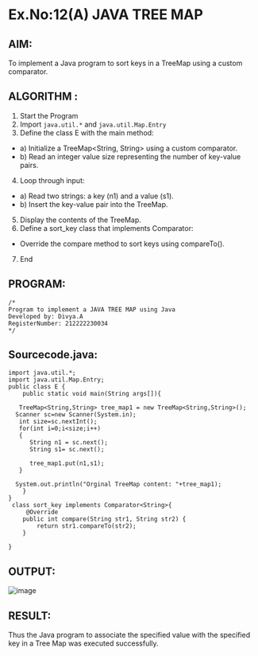 # Ex.No:12(A)         JAVA TREE MAP
## AIM:
 To implement a Java program to sort keys in a TreeMap using a custom comparator.

## ALGORITHM :

1.	Start the Program
2.	Import `java.util.*` and `java.util.Map.Entry`
3.	Define the class E with the main method:
-	a) Initialize a TreeMap<String, String> using a custom comparator.
-	b) Read an integer value size representing the number of key-value pairs.
4.	Loop through input:
-	a) Read two strings: a key (n1) and a value (s1).
-	b) Insert the key-value pair into the TreeMap.
5.	Display the contents of the TreeMap.
6.	Define a sort_key class that implements Comparator<String>:
-	Override the compare method to sort keys using compareTo().
7.	End



## PROGRAM:
 ```
/*
Program to implement a JAVA TREE MAP using Java
Developed by: Divya.A
RegisterNumber: 212222230034 
*/
```

## Sourcecode.java:

```
import java.util.*;
import java.util.Map.Entry;  
public class E {  
    public static void main(String args[]){  

   TreeMap<String,String> tree_map1 = new TreeMap<String,String>();      
  Scanner sc=new Scanner(System.in);
   int size=sc.nextInt();
   for(int i=0;i<size;i++)
   {
      String n1 = sc.next();
      String s1= sc.next();
       
   	  tree_map1.put(n1,s1);  
   }
    
  System.out.println("Orginal TreeMap content: "+tree_map1);
    }
}
 class sort_key implements Comparator<String>{
     @Override
    public int compare(String str1, String str2) {
        return str1.compareTo(str2);
    }
     
}
```




## OUTPUT:
![image](https://github.com/user-attachments/assets/d5d5f722-1287-426d-bdc9-223ef4a6b308)



## RESULT:
Thus the Java program to associate the specified value with the specified key in a Tree Map was executed successfully.
